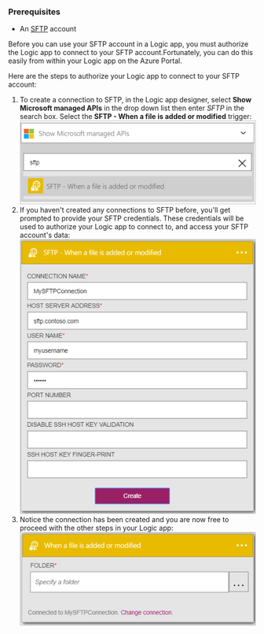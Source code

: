 ### Prerequisites

- An [SFTP](https://en.wikipedia.org/wiki/SSH_File_Transfer_Protocol) account  


Before you can use your SFTP account in a Logic app, you must authorize the Logic app to connect to your SFTP account.Fortunately, you can do this easily from within your Logic app on the Azure Portal.  

Here are the steps to authorize your Logic app to connect to your SFTP account:  
1. To create a connection to SFTP, in the Logic app designer, select **Show Microsoft managed APIs** in the drop down list then enter *SFTP* in the search box. Select the **SFTP - When a file is added or modified** trigger:  
![](./media/connectors-create-api-sftp/sftp-1.png)  
2. If you haven't created any connections to SFTP before, you'll get prompted to provide your SFTP credentials. These credentials will be used to authorize your Logic app to connect to, and access your SFTP account's data:  
![](./media/connectors-create-api-sftp/sftp-2.png)  
3. Notice the connection has been created and you are now free to proceed with the other steps in your Logic app:   
 ![](./media/connectors-create-api-sftp/sftp-3.png) 
